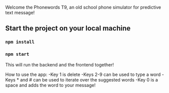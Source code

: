 Welcome the Phonewords T9, an old school phone simulator for predictive text message!

## Start the project on your local machine

### `npm install`

### `npm start`

This will run the backend and the frontend together!

How to use the app:
-Key 1 is delete
-Keys 2-9 can be used to type a word
-Keys * and # can be used to iterate over the suggested words
-Key 0 is a space and adds the word to your message!